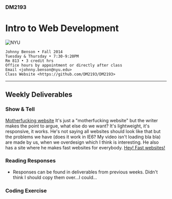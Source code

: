 ### DM2193

# Intro to Web Development

![NYU](http://j-hnnybens-n.com/capture/imami.png)

    Johnny Benson • Fall 2014
    Tuesday & Thursday • 7:30-9:20PM
    Rm 813 • 3 credit hrs
    Office hours by appointment or directly after class
    Email <johnny.benson@nyu.edu>
    Class Website <https://github.com/DM2193/DM2193>

---

## Weekly Deliverables

### Show & Tell
[Motherfucking website](http://motherfuckingwebsite.com/)
It's just a "motherfucking website" but the writer makes the point to argue, what else do we want? It's lightweight, it's responsive, it works. He's not saying all websites should look like that but the problems we have (does it work in IE6? My video isn't loading bla bla) are made by us, when we overdesign which I think is interesting.
He also has a site where he makes fast websites for everybody.
[Hey! Fast websites!](http://txti.es/) 

### Reading Responses
* Responses can be found in deliverables from previous weeks. Didn't think I should copy them over...I could...



### Coding Exercise
